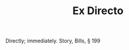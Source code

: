 ---
title: Ex Directo
letter: E
permalink: "/definitions/bld-ex-directo.html"
body: Directly; immediately. Story, Bills, § 199
published_at: '2018-07-07'
source: Black's Law Dictionary 2nd Ed (1910)
layout: post
---